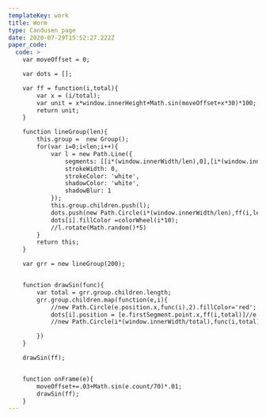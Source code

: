 ```yaml
---
templateKey: work
title: Worm
type: Candusen page
date: 2020-07-29T15:52:27.222Z
paper_code:
  code: >
    var moveOffset = 0;

    var dots = [];

    var ff = function(i,total){
    	var x = (i/total);
    	var unit = x*window.innerHeight+Math.sin(moveOffset+x*30)*100;
    	return unit;
    }

    function lineGroup(len){
    	this.group =  new Group();
    	for(var i=0;i<len;i++){
    		var l = new Path.Line({
    			segments: [[i*(window.innerWidth/len),0],[i*(window.innerWidth/len),window.innerHeight]],
    			strokeWidth: 0,
    			strokeColor: 'white',
    			shadowColor: 'white',
    			shadowBlur: 1
    		});
    		this.group.children.push(l);
    		dots.push(new Path.Circle(i*(window.innerWidth/len),ff(i,len),20));
    		dots[i].fillColor =colorWheel(i*10);
    		//l.rotate(Math.random()*5)
    	}
    	return this;
    }

    var grr = new lineGroup(200);


    function drawSin(func){
    	var total = grr.group.children.length;
    	grr.group.children.map(function(e,i){
    		//new Path.Circle(e.position.x,func(i),2).fillColor='red';
    		dots[i].position = [e.firstSegment.point.x,ff(i,total)]//e.getPointAt(500*Math.sin(.2*moveOffset+(i/20))+e.length*((i+1)/total));//new Point(i*(window.innerWidth/total),ff(i,total));
    		//new Path.Circle(i*(window.innerWidth/total),func(i,total),3).fillColor = 'red'

    	})
    }

    drawSin(ff);


    function onFrame(e){
    	moveOffset+=.03+Math.sin(e.count/70)*.01;
    	drawSin(ff);
    }
---
```

